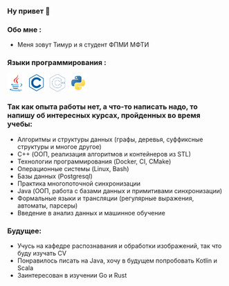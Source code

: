 ### Ну привет 👋

### Обо мне :

- Меня зовут Тимур и я студент ФПМИ МФТИ 

### Языки программирования :
<div>
  <img src="https://github.com/devicons/devicon/blob/master/icons/java/java-original.svg" title="Java" alt="Java" width="40" height="40"/>&nbsp;
  <img src="https://github.com/devicons/devicon/blob/master/icons/c/c-line.svg" title="C" alt="C" width="40" height="40"/>&nbsp;
  <img src="https://github.com/devicons/devicon/blob/master/icons/cplusplus/cplusplus-line.svg" title="C++" alt="C++" width="40" height="40"/>&nbsp;
  <img src="https://github.com/devicons/devicon/blob/master/icons/python/python-original.svg" title="Python" alt="Python" width="40" height="40"/>&nbsp;
</div>

### Так как опыта работы нет, а что-то написать надо, то напишу об интересных курсах, пройденных во время учебы:
- Алгоритмы и структуры данных (графы, деревья, суффиксные структуры и многое другое)
- C++ (ООП, реализация алгоритмов и контейнеров из STL)
- Технологии программирования (Docker, CI, CMake)
- Операционные системы (Linux, Bash)
- Базы данных (Postgresql)
- Практика многопоточной синхронизации
- Java (ООП, работа с базами данных и примитивами синхронизации)
- Формальные языки и трансляции (регулярные выражения, автоматы, парсеры)
- Введение в анализ данных и машинное обучение

### Будущее:
- Учусь на кафедре распознавания и обработки изображений, так что буду изучать CV
- Понравилось писать на Java, хочу в будущем попробовать Kotlin и Scala
- Заинтересован в изучении Go и Rust
